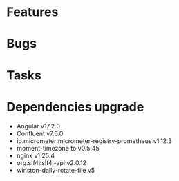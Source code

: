 
# Features

  
# Bugs


# Tasks


# Dependencies upgrade

- Angular v17.2.0
- Confluent v7.6.0
- io.micrometer:micrometer-registry-prometheus v1.12.3
- moment-timezone to v0.5.45
- nginx v1.25.4
- org.slf4j:slf4j-api v2.0.12
- winston-daily-rotate-file  v5 


